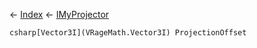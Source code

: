← [Index](Api-Index) ← [IMyProjector](Sandbox.ModAPI.Ingame.IMyProjector)

```csharp[Vector3I](VRageMath.Vector3I) ProjectionOffset```